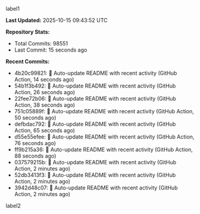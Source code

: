 
label1 
<!-- ACTIVITY_START -->
**Last Updated:** 2025-10-15 09:43:52 UTC

**Repository Stats:**
- Total Commits: 98551
- Last Commit: 15 seconds ago

**Recent Commits:**
- 4b20c99821: 🤖 Auto-update README with recent activity (GitHub Action, 14 seconds ago)
- 54b1f3b492: 🤖 Auto-update README with recent activity (GitHub Action, 26 seconds ago)
- 22fee72b06: 🤖 Auto-update README with recent activity (GitHub Action, 38 seconds ago)
- 751c05889f: 🤖 Auto-update README with recent activity (GitHub Action, 50 seconds ago)
- defbdac792: 🤖 Auto-update README with recent activity (GitHub Action, 65 seconds ago)
- d55e55efee: 🤖 Auto-update README with recent activity (GitHub Action, 76 seconds ago)
- ff9b215a36: 🤖 Auto-update README with recent activity (GitHub Action, 88 seconds ago)
- 037579215b: 🤖 Auto-update README with recent activity (GitHub Action, 2 minutes ago)
- 52db3413f3: 🤖 Auto-update README with recent activity (GitHub Action, 2 minutes ago)
- 3942d48c07: 🤖 Auto-update README with recent activity (GitHub Action, 2 minutes ago)
<!-- ACTIVITY_END -->

label2
